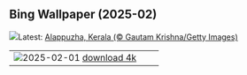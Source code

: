 ## Bing Wallpaper (2025-02)
![](https://www.bing.com/th?id=OHR.AlappuzhaWaters_EN-IN6155439001_UHD.jpg&w=1000)Latest: [Alappuzha, Kerala (© Gautam Krishna/Getty Images)](https://www.bing.com/th?id=OHR.AlappuzhaWaters_EN-IN6155439001_UHD.jpg)

|      |      |      |
| :----: | :----: | :----: |
|![](https://www.bing.com/th?id=OHR.FrostedBeech_EN-IN2659852695_UHD.jpg&pid=hp&w=384&h=216&rs=1&c=4)2025-02-01 [download 4k](https://www.bing.com/th?id=OHR.FrostedBeech_EN-IN2659852695_UHD.jpg)|